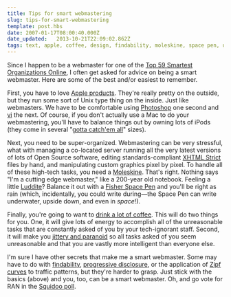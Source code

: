 ```yaml
---
title: Tips for smart webmastering
slug: tips-for-smart-webmastering
template: post.hbs
date: 2007-01-17T08:00:40.000Z
date_updated:   2013-10-21T22:09:02.862Z
tags: text, apple, coffee, design, findability, moleskine, space pen, unix
---
```


Since I happen to be a webmaster for one of the <a href="http://www.squidoo.com/org20" title="Smartest Orgs Online at Squidoo">Top 59 Smartest Organizations Online</a>, I often get asked for advice on being a smart webmaster. Here are some of the best and/or easiest to remember.<!--more-->

First, you have to love <a href="http://www.aboyandhiscomputer.com/show.php?ItemID=2204" title="The iProduct">Apple products</a>. They're really pretty on the outside, but they run some sort of Unix type thing on the inside. Just like webmasters. We have to be comfortable using <a href="http://www.adobe.com/products/photoshop/" title="Photoshop at Adobe">Photoshop</a> one second and <a href="http://en.wikipedia.org/wiki/Vi" title="vi on Wikipedia">vi</a> the next. Of course, if you don't actually use a Mac to do your webmastering, you'll have to balance things out by owning lots of iPods (they come in several "<a href="http://www.animelyrics.com/anime/pokemon/gottacatchemall.htm" title="Pokemon Lyrics">gotta catch'em all</a>" sizes).

Next, you need to be super-organized. Webmastering can be very stressful, what with managing a co-located server running all the very latest versions of lots of Open Source software, editing standards-compliant <a href="http://www.w3.org/TR/xhtml1/" title="W3 Specs for XHTML 1.0">XHTML Strict</a> files by hand, and manipulating custom graphics pixel by pixel. To handle all of these high-tech tasks, you need a <a href="http://www.moleskines.com/" title="The Official Moleskine Website">Moleskine</a>. That's right. Nothing says "I'm a cutting edge webmaster," like a 200-year old notebook. Feeling a little <a href="http://en.wikipedia.org/wiki/Luddite" title="Luddite on Wikipedia">Luddite</a>? Balance it out with a <a href="http://www.spacepen.com/Public/Home/index.cfm" title="SpacePen.com">Fisher Space Pen</a> and you'll be right as rain (which, incidentally, you could write during&mdash;the Space Pen can write underwater, upside down, and even in <em>space</em>!).

Finally, you're going to want to <a href="http://www.dieselsweeties.com/shirts/robotjuicecoffee/" title="And buy the t-shirt from DieselSweeties">drink a lot of coffee</a>. This will do two things for you. One, it will give lots of energy to accomplish all of the unreasonable tasks that are constantly asked of you by your tech-ignorant staff. Second, it will make you <a href="http://www.doctoryourself.com/caffeine2.html" title="Dangers of Caffeine">jittery and paranoid</a> so all tasks asked of you seem unreasonable and that you are vastly more intelligent than everyone else.

I'm sure I have other secrets that make me a smart webmaster. Some may have to do with <a href="http://www.businessweek.com/innovate/content/nov2005/id20051109_002975.htm" title="Morville interviewed by BusinessWeek">findability</a>, <a href="http://www.useit.com/alertbox/progressive-disclosure.html" title="Jakob Nielsen's Alertbox">progressive disclosure</a>, or the application of <a href="http://en.wikipedia.org/wiki/Zipf's_law" title="Zipf's Law on Wikipedia">Zipf curves</a> to traffic patterns, but they're harder to grasp. Just stick with the basics (above) and you, too, can be a smart webmaster. Oh, and go vote for RAN in the <a href="http://www.squidoo.com/org20" title="The 59 Smartest Orgs Online">Squidoo poll</a>.
